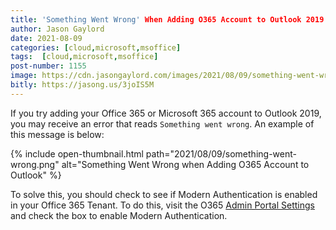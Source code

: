 ```yaml
---
title: 'Something Went Wrong' When Adding O365 Account to Outlook 2019
author: Jason Gaylord
date: 2021-08-09
categories: [cloud,microsoft,msoffice]
tags:  [cloud,microsoft,msoffice]
post-number: 1155
image: https://cdn.jasongaylord.com/images/2021/08/09/something-went-wrong.png
bitly: https://jasong.us/3joIS5M
---
```


If you try adding your Office 365 or Microsoft 365 account to Outlook 2019, you may receive an error that reads `Something went wrong`. An example of this message is below:

{% include open-thumbnail.html path="2021/08/09/something-went-wrong.png" alt="Something Went Wrong when Adding O365 Account to Outlook" %}

To solve this, you should check to see if Modern Authentication is enabled in your Office 365 Tenant. To do this, visit the O365 [Admin Portal Settings](https://jasong.us/3it44YW) and check the box to enable Modern Authentication.